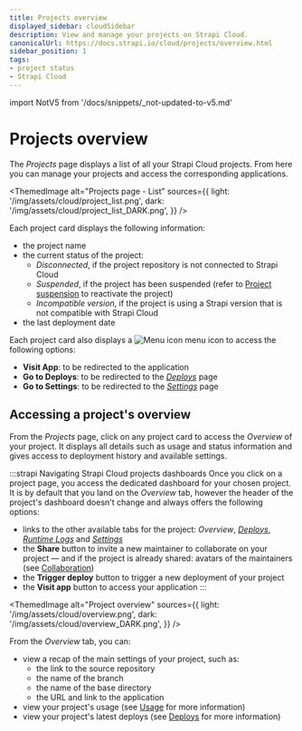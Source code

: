 ```yaml
---
title: Projects overview
displayed_sidebar: cloudSidebar
description: View and manage your projects on Strapi Cloud.
canonicalUrl: https://docs.strapi.io/cloud/projects/overview.html
sidebar_position: 1
tags:
- project status
- Strapi Cloud
---
```


import NotV5 from '/docs/snippets/_not-updated-to-v5.md'

# Projects overview

<NotV5/>

The *Projects* page displays a list of all your Strapi Cloud projects. From here you can manage your projects and access the corresponding applications.

<ThemedImage
  alt="Projects page - List"
  sources={{
    light: '/img/assets/cloud/project_list.png',
    dark: '/img/assets/cloud/project_list_DARK.png',
  }}
/>

Each project card displays the following information:

* the project name
* the current status of the project:
    * *Disconnected*, if the project repository is not connected to Strapi Cloud
    * *Suspended*, if the project has been suspended (refer to [Project suspension](/cloud/getting-started/usage-billing#project-suspension) to reactivate the project)
    * *Incompatible version*, if the project is using a Strapi version that is not compatible with Strapi Cloud
* the last deployment date

Each project card also displays a ![Menu icon](/img/assets/icons/more.svg) menu icon to access the following options:
* **Visit App**: to be redirected to the application
* **Go to Deploys**: to be redirected to the [*Deploys*](/cloud/projects/deploys) page
* **Go to Settings**: to be redirected to the [*Settings*](/cloud/projects/settings) page

## Accessing a project's overview

From the *Projects* page, click on any project card to access the *Overview* of your project. It displays all details such as usage and status information and gives access to deployment history and available settings.

:::strapi Navigating Strapi Cloud projects dashboards
Once you click on a project page, you access the dedicated dashboard for your chosen project. It is by default that you land on the *Overview* tab, however the header of the project's dashboard doesn't change and always offers the following options:

- links to the other available tabs for the project: *Overview*, [*Deploys*](/cloud/projects/deploys), [*Runtime Logs*](/cloud/projects/runtime-logs) and [*Settings*](/cloud/projects/settings)
- the **Share** button to invite a new maintainer to collaborate on your project — and if the project is already shared: avatars of the maintainers (see [Collaboration](/cloud/projects/collaboration))
- the **Trigger deploy** button to trigger a new deployment of your project
- the **Visit app** button to access your application
:::

<ThemedImage
  alt="Project overview"
  sources={{
    light: '/img/assets/cloud/overview.png',
    dark: '/img/assets/cloud/overview_DARK.png',
  }}
/>

From the *Overview* tab, you can:
- view a recap of the main settings of your project, such as:
  - the link to the source repository
  - the name of the branch
  - the name of the base directory
  - the URL and link to the application
- view your project's usage (see [Usage](/cloud/getting-started/usage-billing) for more information)
- view your project's latest deploys (see [Deploys](/cloud/projects/deploys) for more information)

